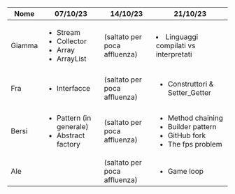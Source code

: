 | Nome   | 07/10/23                                                                     | 14/10/23                   | 21/10/23                                                                                              |
|--------|------------------------------------------------------------------------------|----------------------------|-------------------------------------------------------------------------------------------------------|
| Giamma | <ul><li>Stream</li><li>Collector</li><li>Array</li><li>ArrayList</li></ul>   |(saltato per poca affluenza)| <li>Linguaggi compilati vs interpretati</li>                                                          |
| Fra    | <ul><li>Interfacce</li></ul>                                                 |(saltato per poca affluenza)| <ul><li>Construttori & Setter_Getter</li></ul>                                                        |
| Bersi  | <ul><li>Pattern (in generale)</li><li>Abstract factory</li></ul>             |(saltato per poca affluenza)| <ul><li>Method chaining</li><li>Builder pattern</li><li>GitHub fork</li><li>The fps problem</li></ul> |
| Ale    |                                                                              |(saltato per poca affluenza)| <ul><li>Game loop</li></ul>                                                                           |
